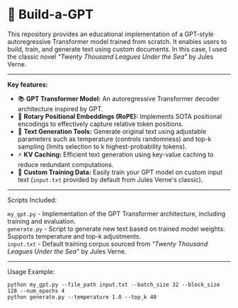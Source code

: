 # 🤖 Build-a-GPT

This  repository provides an educational implementation of a GPT-style autoregressive Transformer model trained from scratch. It enables users to build, train, and generate text using custom documents. In this case, I used the classic novel *"Twenty Thousand Leagues Under the Sea"* by Jules Verne.

---

**Key features:**

* 📚 **GPT Transformer Model:** An autoregressive Transformer decoder architecture inspired by GPT.
* 🔄 **Rotary Positional Embeddings (RoPE):** Implements SOTA positional encodings to effectively capture relative token positions.
* 🚀 **Text Generation Tools:** Generate original text using adjustable parameters such as temperature (controls randomness) and top-k sampling (limits selection to k highest-probability tokens).
* ⚡ **KV Caching:** Efficient text generation using key-value caching to reduce redundant computations.
* 📖 **Custom Training Data:** Easily train your GPT model on custom input text (`input.txt` provided by default from Jules Verne's classic).

---

Scripts Included:

`my_gpt.py` - Implementation of the GPT Transformer architecture, including training and evaluation.  
`generate.py` - Script to generate new text based on trained model weights. Supports temperature and top-k adjustments.  
`input.txt` - Default training corpus sourced from *"Twenty Thousand Leagues Under the Sea"* by Jules Verne.  

---

Usage Example:

```example bash
python my_gpt.py --file_path input.txt --batch_size 32 --block_size 128 --num_epochs 4
python generate.py --temperature 1.0 --top_k 40
